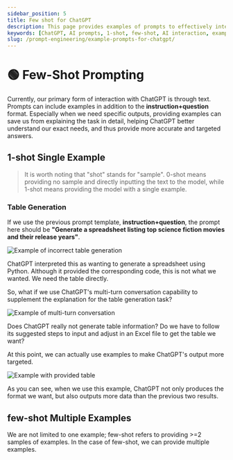 ```yaml
---
sidebar_position: 5
title: Few shot for ChatGPT
description: This page provides examples of prompts to effectively interact with ChatGPT, including 1-shot and few-shot techniques.
keywords: [ChatGPT, AI prompts, 1-shot, few-shot, AI interaction, examples]
slug: /prompt-engineering/example-prompts-for-chatgpt/
---
```

# 🟢 Few-Shot Prompting

Currently, our primary form of interaction with ChatGPT is through text. Prompts can include examples in addition to the **instruction+question** format. Especially when we need specific outputs, providing examples can save us from explaining the task in detail, helping ChatGPT better understand our exact needs, and thus provide more accurate and targeted answers.

## 1-shot Single Example

> It is worth noting that "shot" stands for "sample". 0-shot means providing no sample and directly inputting the text to the model, while 1-shot means providing the model with a single example.

### Table Generation

If we use the previous prompt template, **instruction+question**, the prompt here should be **"Generate a spreadsheet listing top science fiction movies and their release years"**.

![Example of incorrect table generation](https://cdn.jsdelivr.net/gh/donttal/imgbed/img/gptUseCase1.png)

ChatGPT interpreted this as wanting to generate a spreadsheet using Python. Although it provided the corresponding code, this is not what we wanted. We need the table directly.

So, what if we use ChatGPT's multi-turn conversation capability to supplement the explanation for the table generation task?

![Example of multi-turn conversation](https://cdn.jsdelivr.net/gh/donttal/imgbed/img/gptUseCase2.png)

Does ChatGPT really not generate table information? Do we have to follow its suggested steps to input and adjust in an Excel file to get the table we want?

At this point, we can actually use examples to make ChatGPT's output more targeted.

![Example with provided table](https://cdn.jsdelivr.net/gh/donttal/imgbed/img/gptUseCase3.png)

As you can see, when we use this example, ChatGPT not only produces the format we want, but also outputs more data than the previous two results.

## few-shot Multiple Examples

We are not limited to one example; few-shot refers to providing >=2 samples of examples. In the case of few-shot, we can provide multiple examples.

